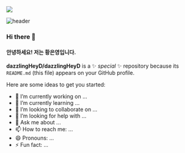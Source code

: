 <img src="https://capsule-render.vercel.app/api?type=waving&color=auto&height=200&section=header&text=Eunyoung Hwang&fontSize=90" />

![header](https://capsule-render.vercel.app/api?type=rect&height=200&text=Stroke%20Test&fontAlign=70&stroke=00FF00&strokeWidth=3)

### Hi there 👋
#### 안녕하세요! 저는 황은영입니다.

**dazzlingHeyD/dazzlingHeyD** is a ✨ _special_ ✨ repository because its `README.md` (this file) appears on your GitHub profile.

Here are some ideas to get you started:

- 🔭 I’m currently working on ...
- 🌱 I’m currently learning ...
- 👯 I’m looking to collaborate on ...
- 🤔 I’m looking for help with ...
- 💬 Ask me about ...
- 📫 How to reach me: ...
- 😄 Pronouns: ...
- ⚡ Fun fact: ...

